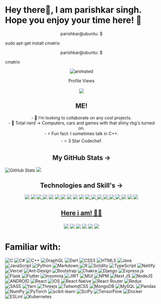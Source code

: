 <h1 align="left">Hey there👋, I am parishkar singh. Hope you enjoy your time here! 🤖 </h1>

<p align="center">parishkar@ubuntu: $</p> sudo apt-get install cmatrix
    
<p align="center">parishkar@ubuntu: $</p> cmatrix

<p align="center">
  <img src="https://media1.giphy.com/media/A06UFEx8jxEwU/giphy.gif?cid=ecf05e47s4j6v85yremzbzp79zuii26hq7s3ciafymwfsdc7&rid=giphy.gif&ct=g" alt="animated" />
</p>

<p align="center"> 
  Profile Views <br><br>
  <img src="https://profile-counter.glitch.me/parishkar-9790/count.svg" />
</p>

<h2 align="center">ME!</h2>
<p align="center">
- 🤝 I’m looking to collaborate on any cool projects.
    <br>
- 💬 Total nerd -> Computers, cars and games with that shiny rbg's turned on.
    <br>
- ⚡ Fun fact: I sometimes talk in C++.
    <br>
- ⭐ 3 Star Codechef.  
    <br>
 </p>
<h2 align="center">My GitHub Stats -></h2>

![GitHub Stats](https://github-readme-stats.vercel.app/api?username=parishkar-9790&theme=radical)
![](https://github-readme-streak-stats.herokuapp.com/?user=parishkar-9790&theme=dark&hide_border=false)

<!-- <h2 align="left">Top Languages -></h2> -->

<!-- [![Top Langs](https://github-readme-stats.vercel.app/api/top-langs/?username=parishkar-9790)](https://github.com/anuraghazra/github-readme-stats) -->

<h2 align="center">Technologies and Skill's -></h2>
<p align="center">
    <a href="#"><img src="https://img.icons8.com/color/48/000000/c-programming.png"/></a>
    <a href="#"><img src="https://img.icons8.com/color/48/000000/c-plus-plus-logo.png"/></a>
    <a href="#"><img src="https://img.icons8.com/color/48/000000/c-sharp-logo.png"/>
    <a href="#"><img src="https://img.icons8.com/color/48/000000/java-coffee-cup-logo--v1.png"/></a>
    <a href="#"><img src="https://img.icons8.com/color/48/000000/python--v1.png"/></a>
    <a href="#"><img src="https://img.icons8.com/doodle/48/000000/rust.png"/>
    <a href="#"><img src="https://img.icons8.com/color/48/000000/html-5--v1.png"/></a>
    <a href="#"><img src="https://img.icons8.com/color/48/000000/css3.png"/></a>
    <a href="#"><img src="https://img.icons8.com/color/48/000000/javascript--v1.png"/></a>
    <a href="#"><img src="https://img.icons8.com/fluency/48/000000/typescript.png"/></a>
    <a href="#"><img src="https://img.icons8.com/color/48/000000/bootstrap.png"/>
    <a href="#"><img src="https://img.icons8.com/color/48/000000/flutter.png"/>
    <a href="#"><img src="https://img.icons8.com/color/48/000000/react-native.png"/>
    <a href="#"><img src="https://img.icons8.com/external-tal-revivo-green-tal-revivo/48/000000/external-django-a-high-level-python-web-framework-that-encourages-rapid-development-logo-green-tal-revivo.png"/>
    <a href="#"><img src="https://img.icons8.com/color/48/000000/nodejs.png"/>
    <a href="#"><img src="https://img.icons8.com/external-tal-revivo-color-tal-revivo/48/000000/external-mongodb-a-cross-platform-document-oriented-database-program-logo-color-tal-revivo.png"/>
    <a href="#"><img src="https://img.icons8.com/color/48/000000/oracle-logo.png"/></a>
    <a href="#"><img src="https://img.icons8.com/color/48/000000/git.png"/></a>
    <a href="#"><img src="https://img.icons8.com/color/48/000000/ubuntu--v1.png"/>
</p>
<h2 align="center">Here i am! 🤟🏻 </h2>   
<h3 align="center"><a href="https://www.instagram.com/parishkar_9790/"><img src="https://img.icons8.com/fluency/48/000000/instagram-new.png"/></a> <a href="https://www.linkedin.com/in/parishkar-singh-831a211b5/"><img src="https://img.icons8.com/fluency/48/000000/linkedin.png"/></a> <a href="https://discordapp.com/users/parishkar#2941"><img src="https://img.icons8.com/fluency/48/000000/discord-logo.png"/></a> <a href="https://www.hackerrank.com/parishkar_9790"><img src="https://img.icons8.com/external-tal-revivo-filled-tal-revivo/48/000000/external-hackerrank-is-a-technology-company-that-focuses-on-competitive-programming-logo-filled-tal-revivo.png"/></a> <a href="https://leetcode.com/parishkar9790/"><img src="https://img.icons8.com/external-tal-revivo-shadow-tal-revivo/48/000000/external-level-up-your-coding-skills-and-quickly-land-a-job-logo-shadow-tal-revivo.png"/></a> <a href="https://www.codechef.com/users/parishkar9790"><img src="https://img.icons8.com/plasticine/48/000000/codechef.png"/></a>
</h3>

#  Familiar with:
![C](https://img.shields.io/badge/c-%2300599C.svg?style=for-the-badge&logo=c&logoColor=white) ![C#](https://img.shields.io/badge/c%23-%23239120.svg?style=for-the-badge&logo=c-sharp&logoColor=white) ![C++](https://img.shields.io/badge/c++-%2300599C.svg?style=for-the-badge&logo=c%2B%2B&logoColor=white) ![GraphQL](https://img.shields.io/badge/-GraphQL-E10098?style=for-the-badge&logo=graphql&logoColor=white) ![Dart](https://img.shields.io/badge/dart-%230175C2.svg?style=for-the-badge&logo=dart&logoColor=white) ![CSS3](https://img.shields.io/badge/css3-%231572B6.svg?style=for-the-badge&logo=css3&logoColor=white) ![HTML5](https://img.shields.io/badge/html5-%23E34F26.svg?style=for-the-badge&logo=html5&logoColor=white) ![Java](https://img.shields.io/badge/java-%23ED8B00.svg?style=for-the-badge&logo=java&logoColor=white) ![JavaScript](https://img.shields.io/badge/javascript-%23323330.svg?style=for-the-badge&logo=javascript&logoColor=%23F7DF1E) ![Python](https://img.shields.io/badge/python-3670A0?style=for-the-badge&logo=python&logoColor=ffdd54) ![Markdown](https://img.shields.io/badge/markdown-%23000000.svg?style=for-the-badge&logo=markdown&logoColor=white) ![R](https://img.shields.io/badge/r-%23276DC3.svg?style=for-the-badge&logo=r&logoColor=white) ![Solidity](https://img.shields.io/badge/Solidity-%23363636.svg?style=for-the-badge&logo=solidity&logoColor=white) ![TypeScript](https://img.shields.io/badge/typescript-%23007ACC.svg?style=for-the-badge&logo=typescript&logoColor=white) ![Netlify](https://img.shields.io/badge/netlify-%23000000.svg?style=for-the-badge&logo=netlify&logoColor=#00C7B7) ![Vercel](https://img.shields.io/badge/vercel-%23000000.svg?style=for-the-badge&logo=vercel&logoColor=white) ![Ant-Design](https://img.shields.io/badge/-AntDesign-%230170FE?style=for-the-badge&logo=ant-design&logoColor=white) ![Bootstrap](https://img.shields.io/badge/bootstrap-%23563D7C.svg?style=for-the-badge&logo=bootstrap&logoColor=white) ![Chakra](https://img.shields.io/badge/chakra-%234ED1C5.svg?style=for-the-badge&logo=chakraui&logoColor=white) ![Django](https://img.shields.io/badge/django-%23092E20.svg?style=for-the-badge&logo=django&logoColor=white) ![Express.js](https://img.shields.io/badge/express.js-%23404d59.svg?style=for-the-badge&logo=express&logoColor=%2361DAFB) ![Flask](https://img.shields.io/badge/flask-%23000.svg?style=for-the-badge&logo=flask&logoColor=white) ![Flutter](https://img.shields.io/badge/Flutter-%2302569B.svg?style=for-the-badge&logo=Flutter&logoColor=white) ![Insomnia](https://img.shields.io/badge/Insomnia-black?style=for-the-badge&logo=insomnia&logoColor=5849BE) ![JWT](https://img.shields.io/badge/JWT-black?style=for-the-badge&logo=JSON%20web%20tokens) ![MUI](https://img.shields.io/badge/MUI-%230081CB.svg?style=for-the-badge&logo=material-ui&logoColor=white) ![NPM](https://img.shields.io/badge/NPM-%23000000.svg?style=for-the-badge&logo=npm&logoColor=white) ![Next JS](https://img.shields.io/badge/Next-black?style=for-the-badge&logo=next.js&logoColor=white) ![NodeJS](https://img.shields.io/badge/node.js-6DA55F?style=for-the-badge&logo=node.js&logoColor=white) ![ANDROID](https://img.shields.io/badge/android-%2320232a.svg?style=for-the-badge&logo=android&logoColor=%a4c639) ![React](https://img.shields.io/badge/react-%2320232a.svg?style=for-the-badge&logo=react&logoColor=%2361DAFB) ![IOS](https://img.shields.io/badge/IOS-%2320232a.svg?style=for-the-badge&logo=apple&logoColor=white) ![React Native](https://img.shields.io/badge/react_native-%2320232a.svg?style=for-the-badge&logo=react&logoColor=%2361DAFB) ![React Router](https://img.shields.io/badge/React_Router-CA4245?style=for-the-badge&logo=react-router&logoColor=white) ![Redux](https://img.shields.io/badge/redux-%23593d88.svg?style=for-the-badge&logo=redux&logoColor=white) ![SASS](https://img.shields.io/badge/SASS-hotpink.svg?style=for-the-badge&logo=SASS&logoColor=white) ![Yarn](https://img.shields.io/badge/yarn-%232C8EBB.svg?style=for-the-badge&logo=yarn&logoColor=white) ![Threejs](https://img.shields.io/badge/threejs-black?style=for-the-badge&logo=three.js&logoColor=white) ![TailwindCSS](https://img.shields.io/badge/tailwindcss-%2338B2AC.svg?style=for-the-badge&logo=tailwind-css&logoColor=white) ![MongoDB](https://img.shields.io/badge/MongoDB-%234ea94b.svg?style=for-the-badge&logo=mongodb&logoColor=white) ![MySQL](https://img.shields.io/badge/mysql-%2300f.svg?style=for-the-badge&logo=mysql&logoColor=white) ![Pandas](https://img.shields.io/badge/pandas-%23150458.svg?style=for-the-badge&logo=pandas&logoColor=white) ![NumPy](https://img.shields.io/badge/numpy-%23013243.svg?style=for-the-badge&logo=numpy&logoColor=white) ![PyTorch](https://img.shields.io/badge/PyTorch-%23EE4C2C.svg?style=for-the-badge&logo=PyTorch&logoColor=white) ![scikit-learn](https://img.shields.io/badge/scikit--learn-%23F7931E.svg?style=for-the-badge&logo=scikit-learn&logoColor=white) ![SciPy](https://img.shields.io/badge/SciPy-%230C55A5.svg?style=for-the-badge&logo=scipy&logoColor=%white) ![TensorFlow](https://img.shields.io/badge/TensorFlow-%23FF6F00.svg?style=for-the-badge&logo=TensorFlow&logoColor=white) ![Docker](https://img.shields.io/badge/docker-%230db7ed.svg?style=for-the-badge&logo=docker&logoColor=white) ![ESLint](https://img.shields.io/badge/ESLint-4B3263?style=for-the-badge&logo=eslint&logoColor=white) ![Kubernetes](https://img.shields.io/badge/kubernetes-%23326ce5.svg?style=for-the-badge&logo=kubernetes&logoColor=white)

